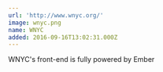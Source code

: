 ```yaml
---
url: 'http://www.wnyc.org/'
image: wnyc.png
name: WNYC
added: 2016-09-16T13:02:31.000Z
---
```

WNYC's front-end is fully powered by Ember